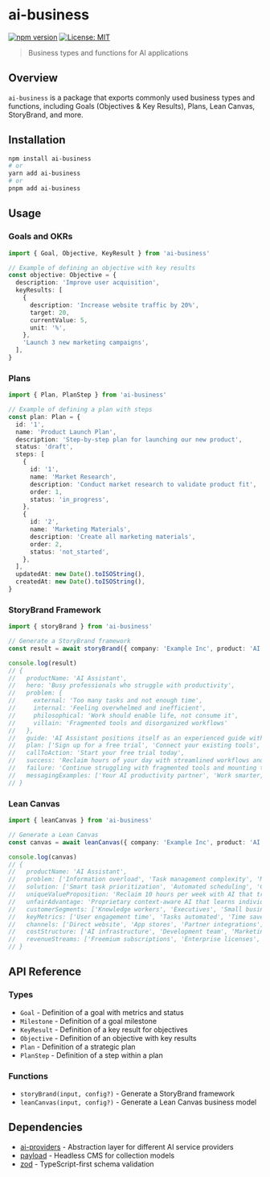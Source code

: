 # ai-business

[![npm version](https://img.shields.io/npm/v/ai-business.svg)](https://www.npmjs.com/package/ai-business)
[![License: MIT](https://img.shields.io/badge/License-MIT-blue.svg)](https://opensource.org/licenses/MIT)

> Business types and functions for AI applications

## Overview

`ai-business` is a package that exports commonly used business types and functions, including Goals (Objectives & Key Results), Plans, Lean Canvas, StoryBrand, and more.

## Installation

```bash
npm install ai-business
# or
yarn add ai-business
# or
pnpm add ai-business
```

## Usage

### Goals and OKRs

```typescript
import { Goal, Objective, KeyResult } from 'ai-business'

// Example of defining an objective with key results
const objective: Objective = {
  description: 'Improve user acquisition',
  keyResults: [
    {
      description: 'Increase website traffic by 20%',
      target: 20,
      currentValue: 5,
      unit: '%',
    },
    'Launch 3 new marketing campaigns',
  ],
}
```

### Plans

```typescript
import { Plan, PlanStep } from 'ai-business'

// Example of defining a plan with steps
const plan: Plan = {
  id: '1',
  name: 'Product Launch Plan',
  description: 'Step-by-step plan for launching our new product',
  status: 'draft',
  steps: [
    {
      id: '1',
      name: 'Market Research',
      description: 'Conduct market research to validate product fit',
      order: 1,
      status: 'in_progress',
    },
    {
      id: '2',
      name: 'Marketing Materials',
      description: 'Create all marketing materials',
      order: 2,
      status: 'not_started',
    },
  ],
  updatedAt: new Date().toISOString(),
  createdAt: new Date().toISOString(),
}
```

### StoryBrand Framework

```typescript
import { storyBrand } from 'ai-business'

// Generate a StoryBrand framework
const result = await storyBrand({ company: 'Example Inc', product: 'AI Assistant' })

console.log(result)
// {
//   productName: 'AI Assistant',
//   hero: 'Busy professionals who struggle with productivity',
//   problem: {
//     external: 'Too many tasks and not enough time',
//     internal: 'Feeling overwhelmed and inefficient',
//     philosophical: 'Work should enable life, not consume it',
//     villain: 'Fragmented tools and disorganized workflows'
//   },
//   guide: 'AI Assistant positions itself as an experienced guide with deep expertise in productivity',
//   plan: ['Sign up for a free trial', 'Connect your existing tools', 'Let AI learn your workflow'],
//   callToAction: 'Start your free trial today',
//   success: 'Reclaim hours of your day with streamlined workflows and automated task management',
//   failure: 'Continue struggling with fragmented tools and mounting to-do lists',
//   messagingExamples: ['Your AI productivity partner', 'Work smarter, not harder', 'Let AI handle the routine so you can focus on what matters']
// }
```

### Lean Canvas

```typescript
import { leanCanvas } from 'ai-business'

// Generate a Lean Canvas
const canvas = await leanCanvas({ company: 'Example Inc', product: 'AI Assistant' })

console.log(canvas)
// {
//   productName: 'AI Assistant',
//   problem: ['Information overload', 'Task management complexity', 'Meeting scheduling inefficiency'],
//   solution: ['Smart task prioritization', 'Automated scheduling', 'Context-aware information filtering'],
//   uniqueValueProposition: 'Reclaim 10 hours per week with AI that truly understands your work',
//   unfairAdvantage: 'Proprietary context-aware AI that learns individual work patterns',
//   customerSegments: ['Knowledge workers', 'Executives', 'Small business owners'],
//   keyMetrics: ['User engagement time', 'Tasks automated', 'Time saved per user'],
//   channels: ['Direct website', 'App stores', 'Partner integrations'],
//   costStructure: ['AI infrastructure', 'Development team', 'Marketing'],
//   revenueStreams: ['Freemium subscriptions', 'Enterprise licenses', 'API access']
// }
```

## API Reference

### Types

- `Goal` - Definition of a goal with metrics and status
- `Milestone` - Definition of a goal milestone
- `KeyResult` - Definition of a key result for objectives
- `Objective` - Definition of an objective with key results
- `Plan` - Definition of a strategic plan
- `PlanStep` - Definition of a step within a plan

### Functions

- `storyBrand(input, config?)` - Generate a StoryBrand framework
- `leanCanvas(input, config?)` - Generate a Lean Canvas business model

## Dependencies

- [ai-providers](https://github.com/drivly/primitives.org.ai/tree/main/packages/ai-providers) - Abstraction layer for different AI service providers
- [payload](https://payloadcms.com/) - Headless CMS for collection models
- [zod](https://github.com/colinhacks/zod) - TypeScript-first schema validation
